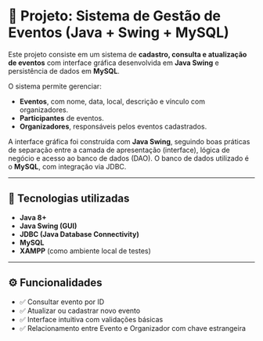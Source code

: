 # 📌 Projeto: Sistema de Gestão de Eventos (Java + Swing + MySQL)

Este projeto consiste em um sistema de **cadastro, consulta e atualização de eventos** com interface gráfica desenvolvida em **Java Swing** e persistência de dados em **MySQL**.

O sistema permite gerenciar:
- **Eventos**, com nome, data, local, descrição e vínculo com organizadores.
- **Participantes** de eventos.
- **Organizadores**, responsáveis pelos eventos cadastrados.

A interface gráfica foi construída com **Java Swing**, seguindo boas práticas de separação entre a camada de apresentação (interface), lógica de negócio e acesso ao banco de dados (DAO). O banco de dados utilizado é o **MySQL**, com integração via JDBC.

---

## 🔧 Tecnologias utilizadas

- **Java 8+**
- **Java Swing (GUI)**
- **JDBC (Java Database Connectivity)**
- **MySQL**
- **XAMPP** (como ambiente local de testes)
  
---
## ⚙️ Funcionalidades

- ✅ Consultar evento por ID
- ✅ Atualizar ou cadastrar novo evento
- ✅ Interface intuitiva com validações básicas
- ✅ Relacionamento entre Evento e Organizador com chave estrangeira
